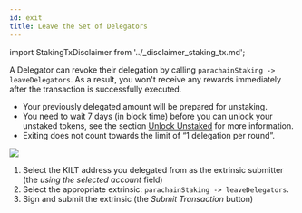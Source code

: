 ```yaml
---
id: exit
title: Leave the Set of Delegators
---
```


import StakingTxDisclaimer from '../_disclaimer_staking_tx.md';

A Delegator can revoke their delegation by calling `parachainStaking -> leaveDelegators`.
As a result, you won't receive any rewards immediately after the transaction is successfully executed.

- Your previously delegated amount will be prepared for unstaking.
- You need to wait 7 days (in block time) before you can unlock your unstaked tokens, see the section [Unlock Unstaked](../05_unlock_unstaked.md) for more information.
- Exiting does not count towards the limit of “1 delegation per round”.

<StakingTxDisclaimer />

![](/img/chain/parachainStaking-leaveDelegators.png)

1. Select the KILT address you delegated from as the extrinsic submitter (the *using the selected account* field)
2. Select the appropriate extrinsic: `parachainStaking -> leaveDelegators`.
3. Sign and submit the extrinsic (the *Submit Transaction* button)
